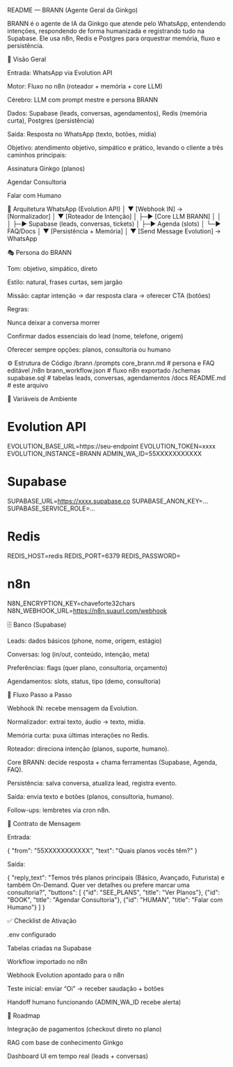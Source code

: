 README — BRANN (Agente Geral da Ginkgo)

BRANN é o agente de IA da Ginkgo que atende pelo WhatsApp, entendendo intenções, respondendo de forma humanizada e registrando tudo na Supabase. Ele usa n8n, Redis e Postgres para orquestrar memória, fluxo e persistência.

🚀 Visão Geral

Entrada: WhatsApp via Evolution API

Motor: Fluxo no n8n (roteador + memória + core LLM)

Cérebro: LLM com prompt mestre e persona BRANN

Dados: Supabase (leads, conversas, agendamentos), Redis (memória curta), Postgres (persistência)

Saída: Resposta no WhatsApp (texto, botões, mídia)

Objetivo: atendimento objetivo, simpático e prático, levando o cliente a três caminhos principais:

Assinatura Ginkgo (planos)

Agendar Consultoria

Falar com Humano

🧩 Arquitetura
WhatsApp (Evolution API)
        │
        ▼
   [Webhook IN] → [Normalizador]
        │
        ▼
   [Roteador de Intenção]
        │
        ├─► [Core LLM BRANN]
        │       │
        │       ├─► Supabase (leads, conversas, tickets)
        │       ├─► Agenda (slots)
        │       └─► FAQ/Docs
        │
        ▼
   [Persistência + Memória]
        │
        ▼
   [Send Message Evolution] → WhatsApp

🎭 Persona do BRANN

Tom: objetivo, simpático, direto

Estilo: natural, frases curtas, sem jargão

Missão: captar intenção → dar resposta clara → oferecer CTA (botões)

Regras:

Nunca deixar a conversa morrer

Confirmar dados essenciais do lead (nome, telefone, origem)

Oferecer sempre opções: planos, consultoria ou humano

⚙️ Estrutura de Código
/brann
  /prompts
    core_brann.md      # persona e FAQ editável
  /n8n
    brann_workflow.json  # fluxo n8n exportado
  /schemas
    supabase.sql       # tabelas leads, conversas, agendamentos
  /docs
    README.md          # este arquivo

🔑 Variáveis de Ambiente
# Evolution API
EVOLUTION_BASE_URL=https://seu-endpoint
EVOLUTION_TOKEN=xxxx
EVOLUTION_INSTANCE=BRANN
ADMIN_WA_ID=55XXXXXXXXXXX

# Supabase
SUPABASE_URL=https://xxxx.supabase.co
SUPABASE_ANON_KEY=...
SUPABASE_SERVICE_ROLE=...

# Redis
REDIS_HOST=redis
REDIS_PORT=6379
REDIS_PASSWORD=

# n8n
N8N_ENCRYPTION_KEY=chaveforte32chars
N8N_WEBHOOK_URL=https://n8n.suaurl.com/webhook

🗄️ Banco (Supabase)

Leads: dados básicos (phone, nome, origem, estágio)

Conversas: log (in/out, conteúdo, intenção, meta)

Preferências: flags (quer plano, consultoria, orçamento)

Agendamentos: slots, status, tipo (demo, consultoria)

🤖 Fluxo Passo a Passo

Webhook IN: recebe mensagem da Evolution.

Normalizador: extrai texto, áudio → texto, mídia.

Memória curta: puxa últimas interações no Redis.

Roteador: direciona intenção (planos, suporte, humano).

Core BRANN: decide resposta + chama ferramentas (Supabase, Agenda, FAQ).

Persistência: salva conversa, atualiza lead, registra evento.

Saída: envia texto e botões (planos, consultoria, humano).

Follow-ups: lembretes via cron n8n.

📝 Contrato de Mensagem

Entrada:

{
  "from": "55XXXXXXXXXXX",
  "text": "Quais planos vocês têm?"
}


Saída:

{
  "reply_text": "Temos três planos principais (Básico, Avançado, Futurista) e também On-Demand. Quer ver detalhes ou prefere marcar uma consultoria?",
  "buttons": [
    {"id": "SEE_PLANS", "title": "Ver Planos"},
    {"id": "BOOK", "title": "Agendar Consultoria"},
    {"id": "HUMAN", "title": "Falar com Humano"}
  ]
}

✅ Checklist de Ativação

 .env configurado

 Tabelas criadas na Supabase

 Workflow importado no n8n

 Webhook Evolution apontado para o n8n

 Teste inicial: enviar “Oi” → receber saudação + botões

 Handoff humano funcionando (ADMIN_WA_ID recebe alerta)

🔮 Roadmap

Integração de pagamentos (checkout direto no plano)

RAG com base de conhecimento Ginkgo

Dashboard UI em tempo real (leads + conversas)
